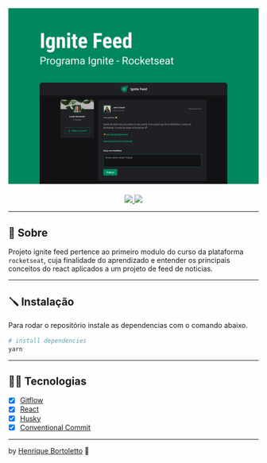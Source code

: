 <h2 align="center">
	<img alt="Logo git" src="./.github/cover.png" width="580px" />
</h2>

<p align="center">
	<a href="mailto:bortolettohenrique@gmail.com" target="_blank">
		<img src="https://img.shields.io/badge/gmail-red?style=flat&logo=gmail&labelColor=white">
	</a>
	<a href="https://www.linkedin.com/in/henriquebortoletto/" target="_blank">
		<img src="https://img.shields.io/badge/linkedin-blue?style=flat&logo=linkedin&labelColor=blue">
	</a>
</p>

---

## 🚀 Sobre

Projeto ignite feed pertence ao primeiro modulo do curso da plataforma `rocketseat`, cuja finalidade
do aprendizado e entender os principais conceitos do react aplicados a um projeto de feed de noticias.

---

## 🪛 Instalação

Para rodar o repositório instale as dependencias com o comando abaixo.

```bash
# install dependencies
yarn
```

---

## 🧑‍💻 Tecnologias

- [x] [Gitflow](https://www.atlassian.com/git/tutorials/comparing-workflows/gitflow-workflow)
- [x] [React](https://pt-br.reactjs.org/)
- [x] [Husky](https://typicode.github.io/husky/#/)
- [x] [Conventional Commit](https://github.com/conventional-changelog/commitlint)

---

by [Henrique Bortoletto](https://github.com.br) :wave:
